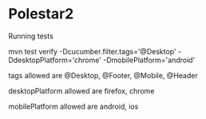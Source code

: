 # Polestar2

Running tests

mvn test verify -Dcucumber.filter.tags='@Desktop' -DdesktopPlatform='chrome' -DmobilePlatform='android'

tags allowed are @Desktop, @Footer, @Mobile, @Header

desktopPlatform allowed are firefox, chrome

mobilePlatform allowed are android, ios
